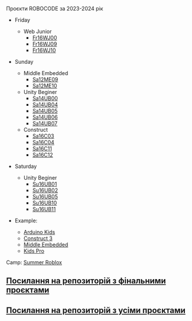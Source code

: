 Проєкти ROBOCODE за 2023-2024 рік

- Friday
  - Web Junior
    - [Fr16WJ00](Fr/Fr16WJ/Fr16WJ00)
    - [Fr16WJ09](Fr/Fr16WJ/Fr16WJ09)
    - [Fr16WJ10](Fr/Fr16WJ/Fr16WJ10)
- Sunday
  <!-- - - Sa10AK -->
  - Middle Embedded
    - [Sa12ME09](Sa/Sa12ME/Sa12ME09)
    - [Sa12ME10](Sa/Sa12ME/Sa12ME10) 
  - Unity Beginer
    - [Sa14UB00](Sa/Sa14UB/Sa14UB00)
    - [Sa14UB04](Sa/Sa14UB/Sa14UB04)
    - [Sa14UB05](Sa/Sa14UB/Sa14UB05)
    - [Sa14UB06](Sa/Sa14UB/Sa14UB06)
    - [Sa14UB07](Sa/Sa14UB/Sa14UB07)
  - Construct
    - [Sa16C03](Sa/Sa16C/Sa16C03)
    - [Sa16C04](Sa/Sa16C/Sa16C04)
    <!-- - [Sa16C09](Sa/Sa16C/Sa16C09) -->
    - [Sa16C11](Sa/Sa16C/Sa16C11)
    - [Sa16C12](Sa/Sa16C/Sa16C12)
- Saturday
  <!-- - - Su10AK -->
  <!-- - - Su12KP -->
  <!-- - - Su14AK -->
  - Unity Beginer
    <!-- - [Su16UB00](Su/Su16UB/Su16UB00) -->
    - [Su16UB01](Su/Su16UB/Su16UB01)
    - [Su16UB02](Su/Su16UB/Su16UB02)
    - [Su16UB05](Su/Su16UB/Su16UB05)
    - [Su16UB10](Su/Su16UB/Su16UB10)
    - [Su16UB11](Su/Su16UB/Su16UB11)
    <!-- - [Su16UB12](Su/Su16UB/Su16UB12) -->

- Example:
  - [Arduino Kids](all/AK)
  - [Construct 3](all/C)
  - [Middle Embedded](all/ME)
  <!-- - - [Unity Begginner](all/UB) -->
  - [Kids Pro](all/KP)
 
Camp:
  [Summer Roblox](Camp%20/CampSummerRoblox)
  <!-- - - - [Autumn Smart Greenhouse](Camp/CampAutumnSmartGreenhouse) -->

## [Посилання на репозиторій з фінальними проєктами](https://github.com/robocode-pb/RC2024)
## [Посилання на репозиторій з усіми проєктами](https://github.com/robocode-pb/archive2024)
